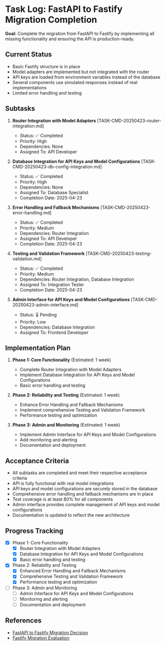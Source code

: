 # Task Log: FastAPI to Fastify Migration Completion

**Goal:** Complete the migration from FastAPI to Fastify by implementing all missing functionality and ensuring the API is production-ready.

## Current Status
- Basic Fastify structure is in place
- Model adapters are implemented but not integrated with the router
- API keys are loaded from environment variables instead of the database
- Several components use simulated responses instead of real implementations
- Limited error handling and testing

## Subtasks
1. **Router Integration with Model Adapters** [TASK-CMD-20250423-router-integration.md]
   - Status: ✅ Completed
   - Priority: High
   - Dependencies: None
   - Assigned To: API Developer

2. **Database Integration for API Keys and Model Configurations** [TASK-CMD-20250423-db-config-integration.md]
   - Status: ✅ Completed
   - Priority: High
   - Dependencies: None
   - Assigned To: Database Specialist
   - Completion Date: 2025-04-23

3. **Error Handling and Fallback Mechanisms** [TASK-CMD-20250423-error-handling.md]
   - Status: ✅ Completed
   - Priority: Medium
   - Dependencies: Router Integration
   - Assigned To: API Developer
   - Completion Date: 2025-04-23

4. **Testing and Validation Framework** [TASK-CMD-20250423-testing-validation.md]
   - Status: ✅ Completed
   - Priority: Medium
   - Dependencies: Router Integration, Database Integration
   - Assigned To: Integration Tester
   - Completion Date: 2025-04-23

5. **Admin Interface for API Keys and Model Configurations** [TASK-CMD-20250423-admin-interface.md]
   - Status: ⏳ Pending
   - Priority: Low
   - Dependencies: Database Integration
   - Assigned To: Frontend Developer

## Implementation Plan
1. **Phase 1: Core Functionality** (Estimated: 1 week)
   - Complete Router Integration with Model Adapters
   - Implement Database Integration for API Keys and Model Configurations
   - Basic error handling and testing

2. **Phase 2: Reliability and Testing** (Estimated: 1 week)
   - Enhance Error Handling and Fallback Mechanisms
   - Implement comprehensive Testing and Validation Framework
   - Performance testing and optimization

3. **Phase 3: Admin and Monitoring** (Estimated: 1 week)
   - Implement Admin Interface for API Keys and Model Configurations
   - Add monitoring and alerting
   - Documentation and deployment

## Acceptance Criteria
- All subtasks are completed and meet their respective acceptance criteria
- API is fully functional with real model integrations
- API keys and model configurations are securely stored in the database
- Comprehensive error handling and fallback mechanisms are in place
- Test coverage is at least 80% for all components
- Admin interface provides complete management of API keys and model configurations
- Documentation is updated to reflect the new architecture

## Progress Tracking
- [x] Phase 1: Core Functionality
  - [x] Router Integration with Model Adapters
  - [x] Database Integration for API Keys and Model Configurations
  - [x] Basic error handling and testing
- [x] Phase 2: Reliability and Testing
  - [x] Enhanced Error Handling and Fallback Mechanisms
  - [x] Comprehensive Testing and Validation Framework
  - [x] Performance testing and optimization
- [ ] Phase 3: Admin and Monitoring
  - [ ] Admin Interface for API Keys and Model Configurations
  - [ ] Monitoring and alerting
  - [ ] Documentation and deployment

## References
- [FastAPI to Fastify Migration Decision](../decisions/20250422-fastapi-to-fastify-migration.md)
- [Fastify Migration Evaluation](../decisions/20250422-fastify-migration-evaluation.md)
